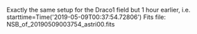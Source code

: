 Exactly the same setup for the Draco1 field but 1 hour earlier, i.e. starttime=Time('2019-05-09T00:37:54.72806')
Fits file: NSB_of_20190509003754_astri00.fits